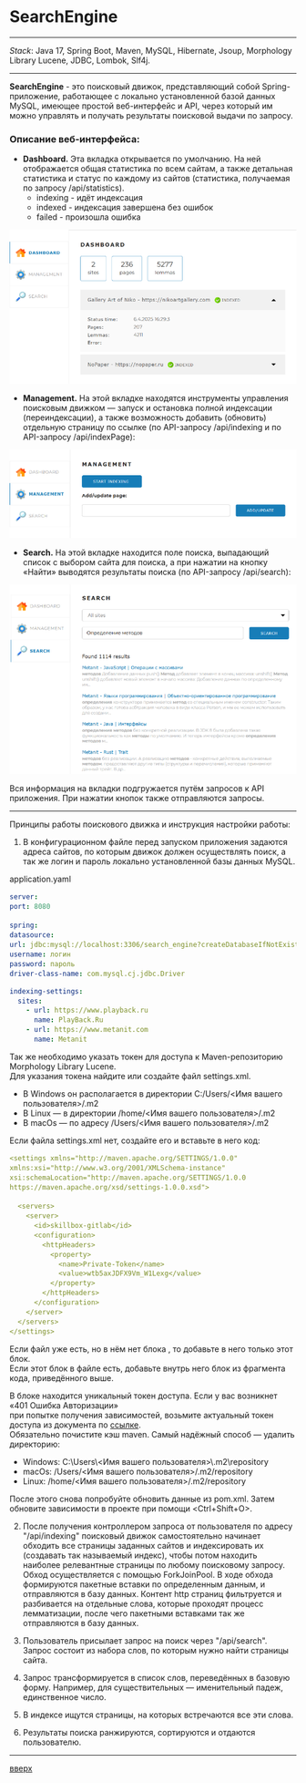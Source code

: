<a id="anchor"></a>
# SearchEngine
____
_Stack_:
Java 17, Spring Boot, Maven, MySQL, Hibernate,
Jsoup, Morphology Library Lucene, JDBC,
Lombok, Slf4j.
____

__SearchEngine__ - это поисковый движок, представляющий собой Spring-приложение, работающее с
локально установленной базой данных MySQL, имеющее простой веб-интерфейс и API, 
через который им можно управлять и получать результаты поисковой выдачи по запросу.

### Описание веб-интерфейса:

* __Dashboard.__ Эта вкладка открывается по умолчанию. На ней
  отображается общая статистика по всем сайтам, а также детальная статистика и статус по каждому из сайтов 
  (статистика, получаемая по запросу /api/statistics).
    * indexing - идёт индексация
    * indexed - индексация завершена без ошибок
    * failed - произошла ошибка

![картинка](readme_images/dashboard.png)

* __Management.__ На этой вкладке находятся инструменты управления
  поисковым движком — запуск и остановка полной индексации (переиндексации), 
  а также возможность добавить (обновить) отдельную страницу по ссылке
  (по API-запросу /api/indexing и по API-запросу /api/indexPage):

![картинка](readme_images/management.png)

* __Search.__ На этой вкладке находится поле поиска, выпадающий список с выбором
  сайта для поиска, а при нажатии на кнопку «Найти» выводятся результаты поиска (по API-запросу /api/search):

![картинка](readme_images/search.png)

Вся информация на вкладки подгружается путём запросов к API
приложения. При нажатии кнопок также отправляются запросы.

---

Принципы работы поискового движка и инструкция настройки работы:
1. В конфигурационном файле перед запуском приложения задаются
   адреса сайтов, по которым движок должен осуществлять поиск, а так же логин и пароль 
   локально установленной базы данных MySQL.
   
application.yaml
```yaml
server:
port: 8080

spring:
datasource:
url: jdbc:mysql://localhost:3306/search_engine?createDatabaseIfNotExist=true
username: логин
password: пароль
driver-class-name: com.mysql.cj.jdbc.Driver
```

```yaml
indexing-settings:
  sites:
    - url: https://www.playback.ru
      name: PlayBack.Ru
    - url: https://www.metanit.com
      name: Metanit
```

Так же необходимо указать токен для доступа к
Maven-репозиторию Morphology Library Lucene.  
Для указания токена найдите или создайте файл
settings.xml.

* В Windows он располагается в директории C:/Users/<Имя вашего пользователя>/.m2
* В Linux — в директории /home/<Имя вашего пользователя>/.m2
* В macOs — по адресу /Users/<Имя вашего пользователя>/.m2

Если файла settings.xml нет, создайте его и вставьте в него код:

```yaml
<settings xmlns="http://maven.apache.org/SETTINGS/1.0.0"
xmlns:xsi="http://www.w3.org/2001/XMLSchema-instance"
xsi:schemaLocation="http://maven.apache.org/SETTINGS/1.0.0
https://maven.apache.org/xsd/settings-1.0.0.xsd">

  <servers>
    <server>
      <id>skillbox-gitlab</id>
      <configuration>
        <httpHeaders>
          <property>
            <name>Private-Token</name>
            <value>wtb5axJDFX9Vm_W1Lexg</value>
          </property>
        </httpHeaders>
      </configuration>
    </server>
  </servers>
</settings>
```

Если файл уже есть, но в нём нет блока <servers>, то добавьте в него
только этот блок.  
Если этот блок в файле есть, добавьте внутрь него блок
<server> из фрагмента кода, приведённого выше.


В блоке <value> находится уникальный токен доступа. Если у вас возникнет
«401 Ошибка Авторизации»  
при попытке получения зависимостей, возьмите
актуальный токен доступа из документа по 
[ссылке](https://docs.google.com/document/d/1rb0ysFBLQltgLTvmh-ebaZfJSI7VwlFlEYT9V5_aPjc/edit?tab=t.0).  
Обязательно почистите кэш maven. Самый надёжный способ — удалить
директорию:
* Windows: C:\Users\\<Имя вашего пользователя>\\.m2\repository
* macOs: /Users/<Имя вашего пользователя>/.m2/repository
* Linux: /home/<Имя вашего пользователя>/.m2/repository

После этого снова попробуйте обновить данные из pom.xml.
Затем обновите зависимости в проекте при помощи <Ctrl+Shift+O>.

2. После получения контроллером запроса от пользователя по адресу "/api/indexing" поисковый движок самостоятельно 
   начинает обходить все страницы заданных сайтов и индексировать их (создавать так называемый индекс), 
   чтобы потом находить наиболее релевантные страницы по любому поисковому запросу. Обход осуществляется с помощью 
   ForkJoinPool. В ходе обхода формируются пакетные вставки по определенным данным, и отправляются в базу данных. 
   Контент http страниц фильтруется и разбивается на отдельные слова, которые проходят процесс лемматизации, 
   после чего пакетными вставками так же отправляются в базу данных.


3. Пользователь присылает запрос на поиск через "/api/search". Запрос состоит из набора
   слов, по которым нужно найти страницы сайта.
   
   
4. Запрос трансформируется в список слов, переведённых в базовую форму. Например, для существительных — 
   именительный падеж, единственное число.


5. В индексе ищутся страницы, на которых встречаются все эти слова.


6. Результаты поиска ранжируются, сортируются и отдаются пользователю.

---

[вверх](#anchor)    